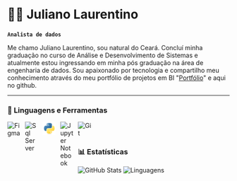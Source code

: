 # 👨‍💻 Juliano Laurentino

**`Analista de dados`**

Me chamo Juliano Laurentino, sou natural do Ceará. Concluí minha graduação no curso de Análise e Desenvolvimento de Sistemas e atualmente estou ingressando em minha pós graduação na área de engenharia de dados. Sou apaixonado por tecnologia e compartilho meu conhecimento através do meu portfólio de projetos em BI "[Portfólio](https://sites.google.com/view/portfoliojulianolaurentino/in%C3%ADcio)" e aqui no github. 

---

### 🤖 Linguagens e Ferramentas

<img 
    align="left" 
    alt="Figma"
    title="Figma" 
    width="30px" 
    style="padding-right: 10px;" 
    src="https://cdn.jsdelivr.net/gh/devicons/devicon@latest/icons/figma/figma-original.svg"
/>
<img 
    align="left" 
    alt="Sql Server"
    title="Sql Server" 
    width="30px" 
    style="padding-right: 10px;" 
    src="https://cdn.jsdelivr.net/gh/devicons/devicon@latest/icons/microsoftsqlserver/microsoftsqlserver-original.svg"
/>
<img 
    align="left" 
    alt="Python"
    title="Python" 
    width="30px" 
    style="padding-right: 10px;" 
    src="https://raw.githubusercontent.com/devicons/devicon/master/icons/python/python-original.svg"
/>
<img 
    align="left" 
    alt="Jupyter Notebook"
    title="Jupyter Notebook" 
    width="30px" 
    style="padding-right: 10px;" 
    src="https://cdn.jsdelivr.net/gh/devicons/devicon@latest/icons/jupyter/jupyter-original-wordmark.svg"
/>
<img 
    align="left" 
    alt="Git"
    title="Git" 
    width="30px" 
    style="padding-right: 10px;" 
    src="https://cdn.jsdelivr.net/gh/devicons/devicon@latest/icons/git/git-original.svg"
/>

<br/>
<br/>

### 📊 Estatísticas

![GitHub Stats](https://github-profile-summary-cards.vercel.app/api/cards/stats?username=julianolaurentino&theme=nightowl&v=1) 
![Linguagens](https://github-profile-summary-cards.vercel.app/api/cards/repos-per-language?username=julianolaurentino&theme=nightowl&v=1)
